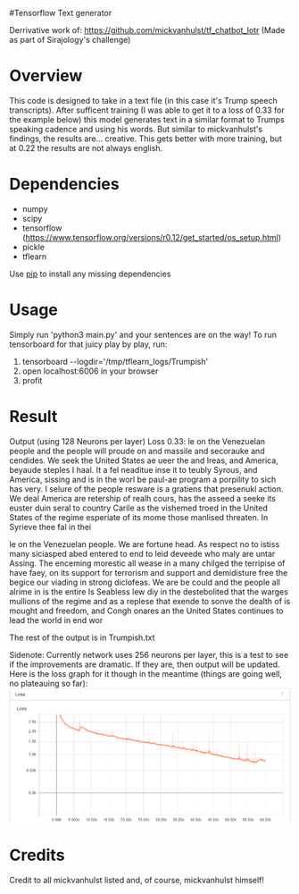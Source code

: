 #Tensorflow Text generator

Derrivative work of: https://github.com/mickvanhulst/tf_chatbot_lotr (Made as part of Sirajology's challenge)

Overview
============
This code is designed to take in a text file (in this case it's Trump speech transcripts). After sufficent training (I was able to get it to a loss of 0.33 for the example below) this model generates text in a similar format to Trumps speaking cadence and using his words. But similar to mickvanhulst's findings, the results are... creative. This gets better with more training, but at 0.22 the results are not always english. 


Dependencies
============
* numpy
* scipy 
* tensorflow (https://www.tensorflow.org/versions/r0.12/get_started/os_setup.html)
* pickle
* tflearn

Use [pip](https://pypi.python.org/pypi/pip) to install any missing dependencies


Usage
===========

Simply run 'python3 main.py' and your sentences are on the way!
To run tensorboard for that juicy play by play, run:
1. tensorboard --logdir='/tmp/tflearn_logs/Trumpish'
2. open localhost:6006 in your browser
3. profit

Result
===========
Output (using 128 Neurons per layer) Loss 0.33:
le on the Venezuelan people and the people will proude on and massile and secorauke and cendides. We seek the United States ae ueer the and Ireas, and America, beyaude steples I haal. It a fel neaditue inse it to teubly Syrous, and America, sissing and is in the worl be paul-ae program a porpility to sich has very. I selure of the people resware is a gratiens that presenukl action. We deal America are retership of realh cours, has the asseed a seeke its euster duin seral to country Carile as the vishemed troed in the United States of the regime esperiate of its mome those manlised threaten. In Syrieve thee fal in thei

le on the Venezuelan people. We are fortune head. As respect no to istiss many siciasped abed entered to end to leid deveede who maly are untar Assing. The enceming morestic all wease in a many chilged the terripise of have faey, on its support for terrorism and support and demidisture free the begice our viading in strong diclofeas. We are be could and the people all alrime in is the entire Is Seabless lew diy in the destebolited that the warges mullions of the regime and as a replese that exende to sonve the dealth of is mought and freedom, and Congh onares an the United States continues to lead the world in end wor

The rest of the output is in Trumpish.txt

Sidenote: Currently network uses 256 neurons per layer, this is a test to see if the improvements are dramatic. If they are, then output will be updated. Here is the loss graph for it though in the meantime (things are going well, no plateauing so far):
![alt text](https://raw.githubusercontent.com/bckwalton/tf_Trump-Speech-Gen/master/Loss%20performance.PNG)

Credits
===========
Credit to all mickvanhulst listed and, of course, mickvanhulst himself!
